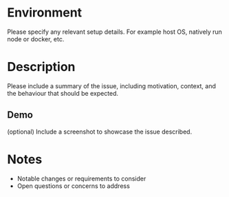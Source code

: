 # Environment

Please specify any relevant setup details. For example host OS, natively run node or docker, etc.

# Description

Please include a summary of the issue, including motivation, context, and the behaviour that should be expected. 

## Demo

(optional) Include a screenshot to showcase the issue described.

# Notes

- Notable changes or requirements to consider
- Open questions or concerns to address
